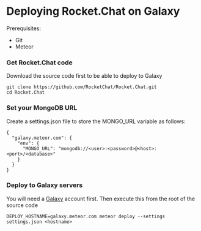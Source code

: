 # Deploying Rocket.Chat on Galaxy

Prerequisites:
- Git
- Meteor

### Get Rocket.Chat code

Download the source code first to be able to deploy to Galaxy

```
git clone https://github.com/RocketChat/Rocket.Chat.git
cd Rocket.Chat
```

### Set your MongoDB URL

Create a settings.json file to store the MONGO_URL variable as follows:

```
{
  "galaxy.meteor.com": {
    "env": {
      "MONGO_URL": "mongodb://<user>:<password>@<host>:<port>/<database>"
    }
  }
}
```

### Deploy to Galaxy servers

You will need a [Galaxy](http://galaxy.meteor.com/) account first. Then execute this from the root of the source code

```
DEPLOY_HOSTNAME=galaxy.meteor.com meteor deploy --settings settings.json <hostname>
```
